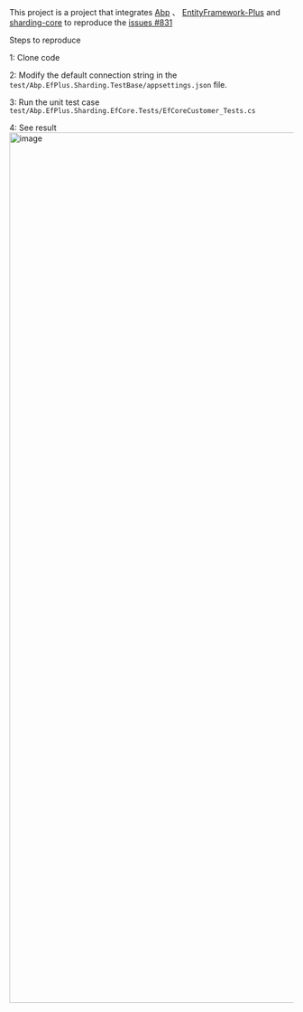 This project is a project that integrates [Abp](https://github.com/abpframework/abp) 、 [EntityFramework-Plus](https://github.com/zzzprojects/EntityFramework-Plus) and [sharding-core](https://github.com/dotnetcore/sharding-core) to reproduce the [issues #831](https://github.com/zzzprojects/EntityFramework-Plus/issues/831)

Steps to reproduce

1: Clone code

2: Modify the default connection string in the `test/Abp.EfPlus.Sharding.TestBase/appsettings.json` file.

3: Run the unit test case `test/Abp.EfPlus.Sharding.EfCore.Tests/EfCoreCustomer_Tests.cs`

4: See result
<img width="2560" height="1540" alt="image" src="https://github.com/user-attachments/assets/17c19dee-b474-4aa1-8518-9e8961bd805d" />

